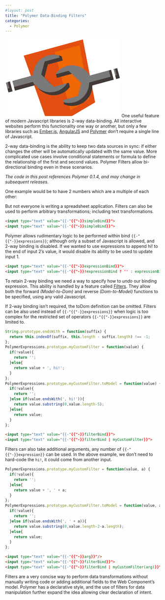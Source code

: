 ```yaml
---
#layout: post
title: "Polymer Data-Binding Filters"
categories:
  - Polymer
---
```


![Web Components](/assets/images/2014/02/webcomponents.png) One useful feature of modern Javascript libraries is 2-way data-binding. All interactive websites perform this functionality one way or another, but only a few libraries such as [Ember.js](http://emberjs.com/), [AngularJS](http://angularjs.org/) and [Polymer](http://www.polymer-project.org/) don’t require a single line of Javascript.

2-way data-binding is the ability to keep two data sources in sync: if either changes the other will be automatically updated with the same value. More complicated use cases involve conditional statements or formula to define the relationship of the first and second values. Polymer Filters allow bi-directional binding even in these scenarios.

_The code in this post references Polymer 0.1.4, and may change in subsequent releases._
<script src="/assets/images/2014/02/platform-0.1.4.js"></script>
<script src="/assets/images/2014/02/polymer-0.1.4.js"></script>

One example would be to have 2 numbers which are a multiple of each other:

<polymer-element name="multiply-bind" attributes="by">
  <template>
    <input type="number" value="{{-"{{"-}}multiplyBind}}"> = 5 * <input type="number" value="{{-"{{"-}}multiplyBind | multiply(by)}}">
  </template>
  <script>
    PolymerExpressions.prototype.multiply = function(value, number) {
      return value / number;
    };
    PolymerExpressions.prototype.multiply.toModel = function(value, number) {
      return value * number;
    };
    Polymer('multiply-bind', { multiplyBind: 10 }); 
  </script>
</polymer-element>
<multiply-bind by="5"></multiply-bind>

But not everyone is writing a spreadsheet application. Filters can also be used to perform arbitrary transformations; including text transformations.

<polymer-element name="simple-bind" noscript>
  <template>
    <strong>1:</strong> <input type="text" value="{{-"{{"-}}simpleBind}}"> <strong style="margin-left:2em">2:</strong><input type="text" value="{{-"{{"-}}simpleBind}}">
  </template>
</polymer-element>
<simple-bind></simple-bind>

```html
<input type="text" value="{{-"{{"-}}simpleBind}}">
<input type="text" value="{{-"{{"-}}simpleBind}}">
```

Polymer allows rudimentary logic to be performed within bind `{{-"{{"-}}expressions}}`; although only a subset of Javascript is allowed, and 2-way binding is disabled. If we wanted to use expressions to append hi! to the end of input 2’s value, it would disable its ability to be used to update input 1.

<polymer-element name="expression-bind" noscript>
  <template>
    <strong>1:</strong> <input type="text" value="{{-"{{"-}}expressionBind}}"> <strong style="margin-left:2em">2:</strong> <input type="text" value="{{-"{{"-}}!expressionBind ? '' : expressionBind+', hi!'}}">
  </template>
</polymer-element>
<expression-bind></expression-bind>

```html
<input type="text" value="{{-"{{"-}}expressionBind}}">
<input type="text" value="{{-"{{"-}}!expressionBind ? '' : expressionBind+', hi!'}}">
```

To retain 2-way binding we need a way to specify how to _undo_ our binding expression. This ability is handled by a feature called [Filters](http://www.polymer-project.org/docs/polymer/filters.html). They allow both the forward _(Model-to-Dom)_ and reverse _(Dom-to-Model)_ functions to be specified, using any valid Javascript.

If 2-way binding isn’t required, the toDom definition can be omitted. Filters can be also used instead of `{{-"{{"-}}expressions}}` when logic is too complex for the restricted set of operators `{{-"{{"-}}expressions}}` are limited to.

<polymer-element name="filter-bind">
  <template>
    <strong>1:</strong> <input type="text" value="{{-"{{"-}}filterBind}}"> <strong style="margin-left:2em">2:</strong> <input type="text" value="{{-"{{"-}}filterBind | myCustomFilter}}">
  </template>
  <script>
    String.prototype.endsWith = function(suffix) {
        return this.indexOf(suffix, this.length - suffix.length) !== -1;
    };
    PolymerExpressions.prototype.myCustomFilter = function(value) {
      if(!value){
         return '';
      }else{
         return value + ', hi!';
      }
    };
    PolymerExpressions.prototype.myCustomFilter.toModel = function(value) {
      if(!value){
         return '';
      }else if(value.endsWith(', hi!')){
         return value.substring(0,value.length-5);
      }else{
         return value;
      }
    };
    Polymer('filter-bind');      
  </script>
</polymer-element>
<filter-bind></filter-bind>

```js
String.prototype.endsWith = function(suffix) {
  return this.indexOf(suffix, this.length - suffix.length) !== -1;
};
PolymerExpressions.prototype.myCustomFilter = function(value) {
  if(!value){
    return '';
  }else{
    return value + ', hi!';
  }
};
PolymerExpressions.prototype.myCustomFilter.toModel = function(value) {
  if(!value){
    return '';
  }else if(value.endsWith(', hi!')){
    return value.substring(0,value.length-5);
  }else{
    return value;
  }
};  
```

```html
<input type="text" value="{{-"{{"-}}filterBind}}">
<input type="text" value="{{-"{{"-}}filterBind | myCustomFilter}}">
```

Filters can also take additional arguments, any number of `{{-"{{"-}}expression}}` can be used. In the above example, we don’t need to hard-code the `hi!`, it could come from another input.

<polymer-element name="args-bind">
  <template>
    <strong>Filter Argument</strong>: <input type="text" value="{{-"{{"-}}arg}}"/>
    <br style="margin-bottom:1em;"/>
    <strong>1:</strong> <input type="text" value="{{-"{{"-}}argsBind}}"> <strong style="margin-left:2em">2:</strong> <input type="text" value="{{-"{{"-}}argsBind | myCustomFilter1(arg)}}">
  </template>
  <script>
    String.prototype.endsWith = function(suffix) {
        return this.indexOf(suffix, this.length - suffix.length) !== -1;
    };
    PolymerExpressions.prototype.myCustomFilter1 = function(value, a) {
      if(!value){
         return '';
      }else{
         return value + ', ' + a;
      }
    };
    PolymerExpressions.prototype.myCustomFilter1.toModel = function(value, a) {
      if(!value){
         return '';
      }else if(value.endsWith(', ' + a)){
         return value.substring(0,value.length-2-a.length);
      }else{
         return value;
      }
    };
    Polymer('args-bind', { arg: 'hi!' });      
  </script>
</polymer-element>
<args-bind></args-bind>

```js
PolymerExpressions.prototype.myCustomFilter = function(value, a) {
  if(!value){
    return '';
  }else{
    return value + ', ' + a;
  }
};
PolymerExpressions.prototype.myCustomFilter.toModel = function(value, a) {
  if(!value){
    return '';
  }else if(value.endsWith(', ' + a)){
    return value.substring(0,value.length-2-a.length);
  }else{
    return value;
  }
};
```

```html
<input type="text" value="{{-"{{"-}}arg}}"/>
<input type="text" value="{{-"{{"-}}filterBind}}">
<input type="text" value="{{-"{{"-}}filterBind | myCustomFilter(arg)}}">
```

Filters are a very concise way to perform data transformations without manually writing code or adding additional fields to the Web Component’s model. Polymer has a declarative style, and the use of filters for data manipulation further expand the idea allowing clear declaration of intent.

